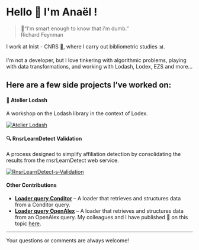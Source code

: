# Hello :wave: I'm Anaël !

> 💬“I'm smart enough to know that i'm dumb.”  
> Richard Feynman


I work at Inist - CNRS :office:, where I carry out bibliometric studies :bar_chart:.

I'm not a developer, but I love tinkering with algorithmic problems, playing with data transformations, and working with Lodash, Lodex, EZS and more...

## Here are a few side projects I’ve worked on:

#### :notebook: Atelier Lodash

A workshop on the Lodash library in the context of Lodex.

[![Atelier Lodash](https://github-readme-stats.vercel.app/api/pin/?username=AnaelKremer&repo=Atelier-Lodash-usage-Lodex-)](https://github.com/AnaelKremer/Atelier-Lodash-usage-Lodex-)


#### :mag: RnsrLearnDetect Validation

A process designed to simplify affiliation detection by consolidating the results from the rnsrLearnDetect web service.

[![RnsrLearnDetect‑s‑Validation](https://github-readme-stats.vercel.app/api/pin/?username=AnaelKremer&repo=RnsrLearnDetect-s-Validation)](https://github.com/AnaelKremer/RnsrLearnDetect-s-Validation)

#### Other Contributions

- **[Loader query Conditor](https://github.com/Inist-CNRS/lodex/blob/master/workers/loaders/query-conditor.ini)** – A loader that retrieves and structures data from a Conditor query.  
- **[Loader query OpenAlex](https://github.com/Inist-CNRS/lodex/blob/master/workers/loaders/query-openalex.ini)** – A loader that retrieves and structures data from an OpenAlex query. My colleagues and I have published :page_with_curl: on this topic [here](https://cnrs.hal.science/hal-05003502v1/document).

---

Your questions or comments are always welcome!
